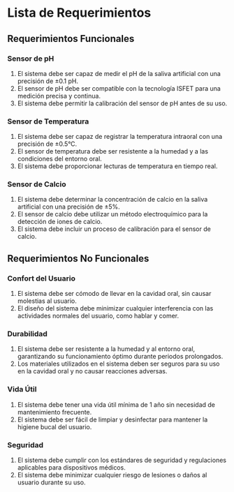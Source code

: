 # Lista de Requerimientos

## Requerimientos Funcionales

### Sensor de pH
1. El sistema debe ser capaz de medir el pH de la saliva artificial con una precisión de ±0.1 pH.
2. El sensor de pH debe ser compatible con la tecnología ISFET para una medición precisa y continua.
3. El sistema debe permitir la calibración del sensor de pH antes de su uso.

### Sensor de Temperatura
1. El sistema debe ser capaz de registrar la temperatura intraoral con una precisión de ±0.5°C.
2. El sensor de temperatura debe ser resistente a la humedad y a las condiciones del entorno oral.
3. El sistema debe proporcionar lecturas de temperatura en tiempo real.

### Sensor de Calcio
1. El sistema debe determinar la concentración de calcio en la saliva artificial con una precisión de ±5%.
2. El sensor de calcio debe utilizar un método electroquímico para la detección de iones de calcio.
3. El sistema debe incluir un proceso de calibración para el sensor de calcio.

## Requerimientos No Funcionales

### Confort del Usuario
1. El sistema debe ser cómodo de llevar en la cavidad oral, sin causar molestias al usuario.
2. El diseño del sistema debe minimizar cualquier interferencia con las actividades normales del usuario, como hablar y comer.

### Durabilidad
1. El sistema debe ser resistente a la humedad y al entorno oral, garantizando su funcionamiento óptimo durante periodos prolongados.
2. Los materiales utilizados en el sistema deben ser seguros para su uso en la cavidad oral y no causar reacciones adversas.

### Vida Útil
1. El sistema debe tener una vida útil mínima de 1 año sin necesidad de mantenimiento frecuente.
2. El sistema debe ser fácil de limpiar y desinfectar para mantener la higiene bucal del usuario.

### Seguridad
1. El sistema debe cumplir con los estándares de seguridad y regulaciones aplicables para dispositivos médicos.
2. El sistema debe minimizar cualquier riesgo de lesiones o daños al usuario durante su uso.
